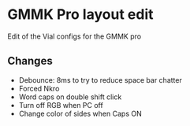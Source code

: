 # GMMK Pro layout edit

Edit of the Vial configs for the GMMK pro

## Changes

- Debounce: 8ms to try to reduce space bar chatter
- Forced Nkro
- Word caps on double shift click
- Turn off RGB when PC off
- Change color of sides when Caps ON

